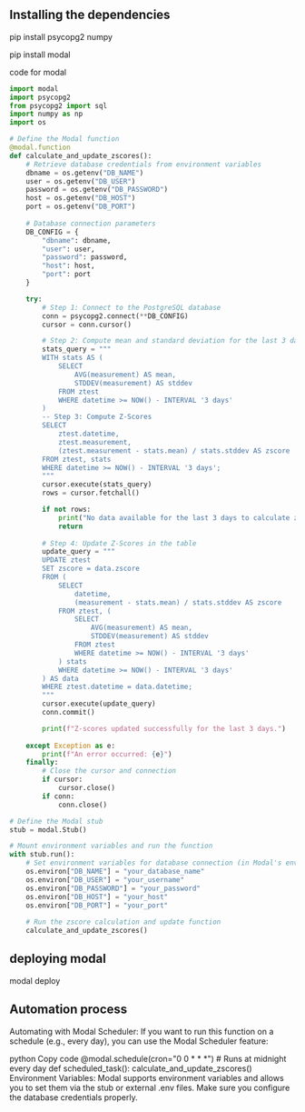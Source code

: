## Installing the dependencies 

pip install psycopg2 numpy

pip install modal


code for modal 

```python
import modal
import psycopg2
from psycopg2 import sql
import numpy as np
import os

# Define the Modal function
@modal.function
def calculate_and_update_zscores():
    # Retrieve database credentials from environment variables
    dbname = os.getenv("DB_NAME")
    user = os.getenv("DB_USER")
    password = os.getenv("DB_PASSWORD")
    host = os.getenv("DB_HOST")
    port = os.getenv("DB_PORT")
    
    # Database connection parameters
    DB_CONFIG = {
        "dbname": dbname,
        "user": user,
        "password": password,
        "host": host,
        "port": port
    }

    try:
        # Step 1: Connect to the PostgreSQL database
        conn = psycopg2.connect(**DB_CONFIG)
        cursor = conn.cursor()

        # Step 2: Compute mean and standard deviation for the last 3 days
        stats_query = """
        WITH stats AS (
            SELECT 
                AVG(measurement) AS mean,
                STDDEV(measurement) AS stddev
            FROM ztest
            WHERE datetime >= NOW() - INTERVAL '3 days'
        )
        -- Step 3: Compute Z-Scores
        SELECT 
            ztest.datetime,
            ztest.measurement,
            (ztest.measurement - stats.mean) / stats.stddev AS zscore
        FROM ztest, stats
        WHERE datetime >= NOW() - INTERVAL '3 days';
        """
        cursor.execute(stats_query)
        rows = cursor.fetchall()

        if not rows:
            print("No data available for the last 3 days to calculate z-scores.")
            return
        
        # Step 4: Update Z-Scores in the table
        update_query = """
        UPDATE ztest
        SET zscore = data.zscore
        FROM (
            SELECT 
                datetime,
                (measurement - stats.mean) / stats.stddev AS zscore
            FROM ztest, (
                SELECT 
                    AVG(measurement) AS mean,
                    STDDEV(measurement) AS stddev
                FROM ztest
                WHERE datetime >= NOW() - INTERVAL '3 days'
            ) stats
            WHERE datetime >= NOW() - INTERVAL '3 days'
        ) AS data
        WHERE ztest.datetime = data.datetime;
        """
        cursor.execute(update_query)
        conn.commit()

        print(f"Z-scores updated successfully for the last 3 days.")
    
    except Exception as e:
        print(f"An error occurred: {e}")
    finally:
        # Close the cursor and connection
        if cursor:
            cursor.close()
        if conn:
            conn.close()

# Define the Modal stub
stub = modal.Stub()

# Mount environment variables and run the function
with stub.run():
    # Set environment variables for database connection (in Modal's environment)
    os.environ["DB_NAME"] = "your_database_name"
    os.environ["DB_USER"] = "your_username"
    os.environ["DB_PASSWORD"] = "your_password"
    os.environ["DB_HOST"] = "your_host"
    os.environ["DB_PORT"] = "your_port"
    
    # Run the zscore calculation and update function
    calculate_and_update_zscores()

```

## deploying modal 
modal deploy

## Automation process

Automating with Modal Scheduler: If you want to run this function on a schedule (e.g., every day), you can use the Modal Scheduler feature:

python
Copy code
@modal.schedule(cron="0 0 * * *")  # Runs at midnight every day
def scheduled_task():
    calculate_and_update_zscores()
Environment Variables: Modal supports environment variables and allows you to set them via the stub or external .env files. Make sure you configure the database credentials properly.

